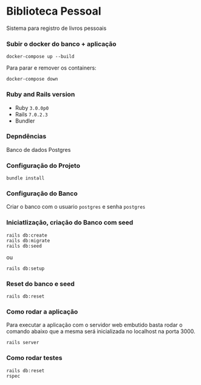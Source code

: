 # Biblioteca Pessoal

Sistema para registro de livros pessoais

### Subir o docker do banco + aplicação
```
docker-compose up --build
```
Para parar e remover os containers:
```
docker-compose down
```

### Ruby and Rails version 
- Ruby `3.0.0p0`  
- Rails `7.0.2.3`
- Bundler

### Depndências
Banco de dados Postgres

### Configuração do Projeto
```
bundle install
```

### Configuração do Banco
Criar o banco com o usuario `postgres` e senha `postgres`

### Iniciatlização, criação do Banco com seed
```
rails db:create
rails db:migrate
rails db:seed
```

ou 

```
rails db:setup
```

### Reset do banco e seed
```
rails db:reset
```

### Como rodar a aplicação
Para executar a aplicação com o servidor web embutido basta rodar o comando abaixo que a mesma será inicializada no localhost na porta 3000.
```
rails server
```

### Como rodar testes
```
rails db:reset
rspec
```

